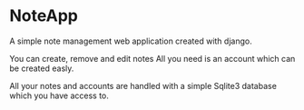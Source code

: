 # NoteApp
A simple note management web application created with django.

You can create, remove and edit notes
All you need is an account which can be created easly.

All your notes and accounts are handled with a simple Sqlite3 database which you have access to.
